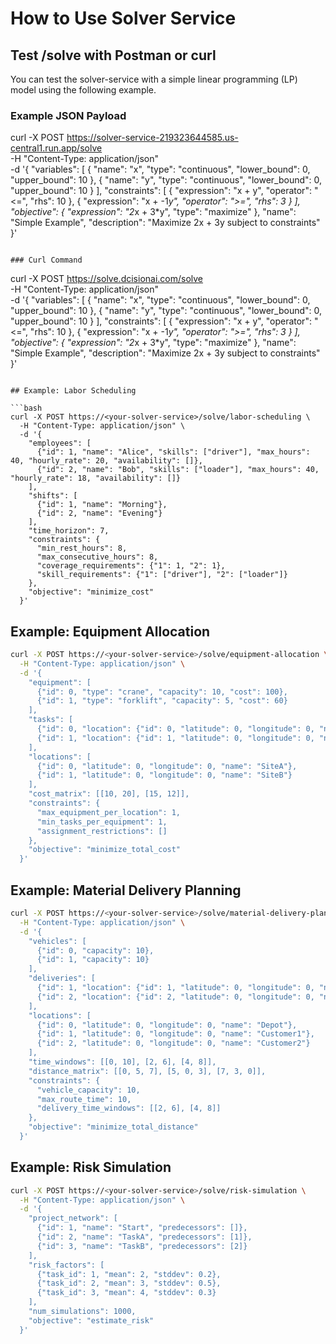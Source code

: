 # How to Use Solver Service

## Test /solve with Postman or curl

You can test the solver-service with a simple linear programming (LP) model using the following example.

### Example JSON Payload

curl -X POST https://solver-service-219323644585.us-central1.run.app/solve \
       -H "Content-Type: application/json" \
       -d
'{
  "variables": [
    { "name": "x", "type": "continuous", "lower_bound": 0, "upper_bound": 10 },
    { "name": "y", "type": "continuous", "lower_bound": 0, "upper_bound": 10 }
  ],
  "constraints": [
    { "expression": "x + y", "operator": "<=", "rhs": 10 },
    { "expression": "x + -1*y", "operator": ">=", "rhs": 3 }
  ],
  "objective": {
    "expression": "2*x + 3*y",
    "type": "maximize"
  },
  "name": "Simple Example",
  "description": "Maximize 2x + 3y subject to constraints"
}'
```

### Curl Command

```
curl -X POST https://solve.dcisionai.com/solve \
  -H "Content-Type: application/json" \
  -d '{
    "variables": [
      { "name": "x", "type": "continuous", "lower_bound": 0, "upper_bound": 10 },
      { "name": "y", "type": "continuous", "lower_bound": 0, "upper_bound": 10 }
    ],
    "constraints": [
      { "expression": "x + y", "operator": "<=", "rhs": 10 },
      { "expression": "x + -1*y", "operator": ">=", "rhs": 3 }
    ],
    "objective": {
      "expression": "2*x + 3*y",
      "type": "maximize"
    },
    "name": "Simple Example",
    "description": "Maximize 2x + 3y subject to constraints"
  }'
```

## Example: Labor Scheduling

```bash
curl -X POST https://<your-solver-service>/solve/labor-scheduling \
  -H "Content-Type: application/json" \
  -d '{
    "employees": [
      {"id": 1, "name": "Alice", "skills": ["driver"], "max_hours": 40, "hourly_rate": 20, "availability": []},
      {"id": 2, "name": "Bob", "skills": ["loader"], "max_hours": 40, "hourly_rate": 18, "availability": []}
    ],
    "shifts": [
      {"id": 1, "name": "Morning"},
      {"id": 2, "name": "Evening"}
    ],
    "time_horizon": 7,
    "constraints": {
      "min_rest_hours": 8,
      "max_consecutive_hours": 8,
      "coverage_requirements": {"1": 1, "2": 1},
      "skill_requirements": {"1": ["driver"], "2": ["loader"]}
    },
    "objective": "minimize_cost"
  }'
```

## Example: Equipment Allocation

```bash
curl -X POST https://<your-solver-service>/solve/equipment-allocation \
  -H "Content-Type: application/json" \
  -d '{
    "equipment": [
      {"id": 0, "type": "crane", "capacity": 10, "cost": 100},
      {"id": 1, "type": "forklift", "capacity": 5, "cost": 60}
    ],
    "tasks": [
      {"id": 0, "location": {"id": 0, "latitude": 0, "longitude": 0, "name": "SiteA"}, "duration": 2, "required_skills": [], "priority": 1, "time_window": [0, 8]},
      {"id": 1, "location": {"id": 1, "latitude": 0, "longitude": 0, "name": "SiteB"}, "duration": 3, "required_skills": [], "priority": 1, "time_window": [0, 8]}
    ],
    "locations": [
      {"id": 0, "latitude": 0, "longitude": 0, "name": "SiteA"},
      {"id": 1, "latitude": 0, "longitude": 0, "name": "SiteB"}
    ],
    "cost_matrix": [[10, 20], [15, 12]],
    "constraints": {
      "max_equipment_per_location": 1,
      "min_tasks_per_equipment": 1,
      "assignment_restrictions": []
    },
    "objective": "minimize_total_cost"
  }'
```

## Example: Material Delivery Planning

```bash
curl -X POST https://<your-solver-service>/solve/material-delivery-planning \
  -H "Content-Type: application/json" \
  -d '{
    "vehicles": [
      {"id": 0, "capacity": 10},
      {"id": 1, "capacity": 10}
    ],
    "deliveries": [
      {"id": 1, "location": {"id": 1, "latitude": 0, "longitude": 0, "name": "Customer1"}, "duration": 2, "required_skills": [], "priority": 1, "time_window": [2, 6]},
      {"id": 2, "location": {"id": 2, "latitude": 0, "longitude": 0, "name": "Customer2"}, "duration": 3, "required_skills": [], "priority": 1, "time_window": [4, 8]}
    ],
    "locations": [
      {"id": 0, "latitude": 0, "longitude": 0, "name": "Depot"},
      {"id": 1, "latitude": 0, "longitude": 0, "name": "Customer1"},
      {"id": 2, "latitude": 0, "longitude": 0, "name": "Customer2"}
    ],
    "time_windows": [[0, 10], [2, 6], [4, 8]],
    "distance_matrix": [[0, 5, 7], [5, 0, 3], [7, 3, 0]],
    "constraints": {
      "vehicle_capacity": 10,
      "max_route_time": 10,
      "delivery_time_windows": [[2, 6], [4, 8]]
    },
    "objective": "minimize_total_distance"
  }'
```

## Example: Risk Simulation

```bash
curl -X POST https://<your-solver-service>/solve/risk-simulation \
  -H "Content-Type: application/json" \
  -d '{
    "project_network": [
      {"id": 1, "name": "Start", "predecessors": []},
      {"id": 2, "name": "TaskA", "predecessors": [1]},
      {"id": 3, "name": "TaskB", "predecessors": [2]}
    ],
    "risk_factors": [
      {"task_id": 1, "mean": 2, "stddev": 0.2},
      {"task_id": 2, "mean": 3, "stddev": 0.5},
      {"task_id": 3, "mean": 4, "stddev": 0.3}
    ],
    "num_simulations": 1000,
    "objective": "estimate_risk"
  }'
``` 
